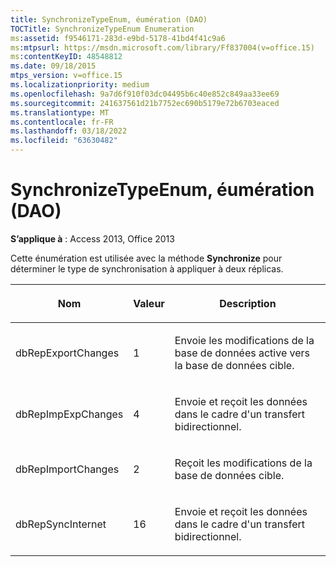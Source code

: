 ```yaml
---
title: SynchronizeTypeEnum, éumération (DAO)
TOCTitle: SynchronizeTypeEnum Enumeration
ms:assetid: f9546171-283d-e9bd-5178-41bd4f41c9a6
ms:mtpsurl: https://msdn.microsoft.com/library/Ff837004(v=office.15)
ms:contentKeyID: 48548812
ms.date: 09/18/2015
mtps_version: v=office.15
ms.localizationpriority: medium
ms.openlocfilehash: 9a7d6f910f03dc04495b6c40e852c849aa33ee69
ms.sourcegitcommit: 241637561d21b7752ec690b5179e72b6703eaced
ms.translationtype: MT
ms.contentlocale: fr-FR
ms.lasthandoff: 03/18/2022
ms.locfileid: "63630482"
---
```

# <a name="synchronizetypeenum-enumeration-dao"></a>SynchronizeTypeEnum, éumération (DAO)


**S’applique à** : Access 2013, Office 2013

Cette énumération est utilisée avec la méthode **Synchronize** pour déterminer le type de synchronisation à appliquer à deux réplicas.

<table>
<colgroup>
<col />
<col />
<col />
</colgroup>
<thead>
<tr class="header">
<th><p>Nom</p></th>
<th><p>Valeur</p></th>
<th><p>Description</p></th>
</tr>
</thead>
<tbody>
<tr class="odd">
<td><p>dbRepExportChanges</p></td>
<td><p>1</p></td>
<td><p>Envoie les modifications de la base de données active vers la base de données cible.</p></td>
</tr>
<tr class="even">
<td><p>dbRepImpExpChanges</p></td>
<td><p>4</p></td>
<td><p>Envoie et reçoit les données dans le cadre d'un transfert bidirectionnel.</p></td>
</tr>
<tr class="odd">
<td><p>dbRepImportChanges</p></td>
<td><p>2</p></td>
<td><p>Reçoit les modifications de la base de données cible.</p></td>
</tr>
<tr class="even">
<td><p>dbRepSyncInternet</p></td>
<td><p>16</p></td>
<td><p>Envoie et reçoit les données dans le cadre d'un transfert bidirectionnel.</p></td>
</tr>
</tbody>
</table>


